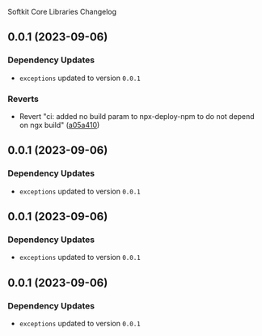Softkit Core Libraries Changelog
## 0.0.1 (2023-09-06)

### Dependency Updates

* `exceptions` updated to version `0.0.1`

### Reverts

* Revert "ci: added no build param to npx-deploy-npm to do not depend on ngx build" ([a05a410](https://github.com/saas-buildkit/saas-buildkit-core/commit/a05a41073965039dd9656840a80144dcd6b4e180))

## 0.0.1 (2023-09-06)

### Dependency Updates

* `exceptions` updated to version `0.0.1`
## 0.0.1 (2023-09-06)

### Dependency Updates

* `exceptions` updated to version `0.0.1`
## 0.0.1 (2023-09-06)

### Dependency Updates

* `exceptions` updated to version `0.0.1`
